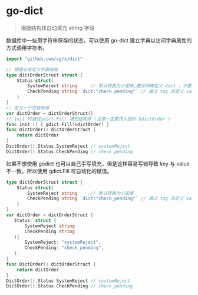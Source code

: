 # go-dict

> 根据结构体自动填充 string 字段

数据库中一些用字符串保存的状态，可以使用 go-dict 建立字典以访问字典属性的方式调用字符串。

```go
import "github.com/og/x/dict"

// 根据业务定义字典结构
type dictOrderStruct struct {
	Status struct{
		SystemReject string		// 默认转换为小驼峰,建议明确定义 dict ，不要使用默认转换，默认转换只是防御措施
		CheckPending string `dict:"check_pending"` // 通过 tag 自定义 value
	}
}
// 定义一个空结构体
var dictOrder = dictOrderStruct{}
// init 时通过gdict.Fill 填充结构体 (注意一定要传入指针 &dictOrder )
func init () { gdict.Fill(&dictOrder) }
func DictOrder() dictOrderStruct {
	return dictOrder
}
DictOrder().Status.SystemReject // systemReject
DictOrder().Status.CheckPending // check_pending
```

如果不想使用 godict 也可以自己手写填充，但是这样容易写错导致 key 与 value 不一致。所以使用 gdict.Fill 可自动化的赋值。

```go
type dictOrderStruct struct {
	Status struct{
		SystemReject string		// 默认转换为小驼峰
		CheckPending string `dict:"check_pending"` // 通过 tag 自定义 value
	}
}
var dictOrder = dictOrderStruct {
   Status: struct {
       SystemReject string
       CheckPending string
   }{
       SystemReject: "systemReject",
       CheckPending: "check_pending",
   },
}
func DictOrder() dictOrderStruct {
	return dictOrder
}
DictOrder().Status.SystemReject // systemReject
DictOrder().Status.CheckPending // check_pending
```